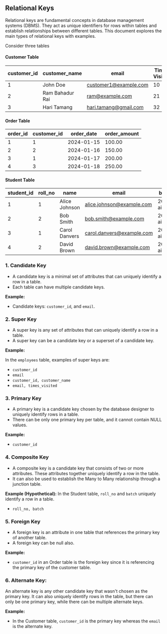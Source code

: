 ## Relational Keys
Relational keys are fundamental concepts in database management systems (DBMS). They act as unique identifiers for rows within tables and establish relationships between different tables. This document explores the main types of relational keys with examples.

Consider three tables

#### Customer Table
| customer_id | customer_name    | email                  | Times Visited  |
|-------------|------------------|------------------------|----------------|
| 1           | John Doe         | customer1@example.com  | 10             |
| 2           | Ram Bahadur Rai  | ram@example.com        | 21             |
| 3           | Hari Tamang      | hari.tamang@gmail.com  | 32             |

#### Order Table
| order_id | customer_id | order_date  | order_amount |
|----------|-------------|-------------|--------------|
| 1        | 1           | 2024-01-15  | 100.00       |
| 2        | 2           | 2024-01-16  | 150.00       |
| 3        | 1           | 2024-01-17  | 200.00       |
| 4        | 3           | 2024-01-18  | 250.00       |

#### Student Table
|student_id | roll_no | name           | email                    | batch |
|-----------|---------|----------------|--------------------------|-------|
|          1| 1       | Alice Johnson  | alice.johnson@example.com| 2023-ai  |
|          2| 2       | Bob Smith      | bob.smith@example.com    | 2023-ai  |
|          3| 1       | Carol Danvers  | carol.danvers@example.com| 2024-ai  |
|          4| 2       | David Brown    | david.brown@example.com  | 2024-ai  |


### 1. Candidate Key
- A candidate key is a minimal set of attributes that can uniquely identify a row in a table. 
- Each table can have multiple candidate keys.

**Example:**

- Candidate keys: `customer_id`, and `email`.

### 2. Super Key
- A super key is any set of attributes that can uniquely identify a row in a table. 
- A super key can be a candidate key or a superset of a candidate key.

**Example:**

In the `employees` table, examples of super keys are:
- `customer_id`
- `email`
- `customer_id, customer_name`
- `email, times_visited`

### 3. Primary Key
- A primary key is a candidate key chosen by the database designer to uniquely identify rows in a table. 
- There can be only one primary key per table, and it cannot contain NULL values.

**Example:**
- `customer_id`


### 4. Composite Key
- A composite key is a candidate key that consists of two or more attributes. These attributes together uniquely identify a row in the table.
- It can also be used to establish the Many to Many relationship through a junction table.

**Example (Hypothetical):**
In the Student table, `roll_no` and `batch` uniquely identify a row in a table. 
- `roll_no, batch` 

### 5. Foreign Key
- A foreign key is an attribute in one table that references the primary key of another table. 
- A foreign key can be null also. 

**Example:**
- `customer_id` in an Order table is the foreign key since it is referencing the primary key of the customer table. 


### 6. Alternate Key: 
An alternate key is any other candidate key that wasn't chosen as the primary key. It can also uniquely identify rows in the table, but there can only be one primary key, while there can be multiple alternate keys.

**Example:**
- In the Customer table, `customer_id` is the primary key whereas the `email` is the alternate key. 